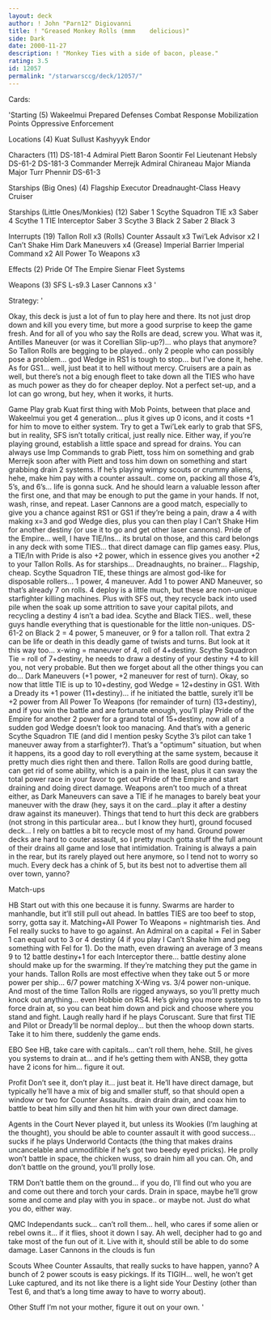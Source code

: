 ```yaml
---
layout: deck
author: ! John "Parn12" Digiovanni
title: ! "Greased Monkey Rolls (mmm    delicious)"
side: Dark
date: 2000-11-27
description: ! "Monkey Ties with a side of bacon, please."
rating: 3.5
id: 12057
permalink: "/starwarsccg/deck/12057/"
---
```

Cards: 

'Starting (5)
Wakeelmui
Prepared Defenses
Combat Response
Mobilization Points
Oppressive Enforcement

Locations (4)
Kuat
Sullust
Kashyyyk
Endor

Characters (11)
DS-181-4
Admiral Piett
Baron Soontir Fel
Lieutenant Hebsly
DS-61-2
DS-181-3
Commander Merrejk
Admiral Chiraneau
Major Mianda
Major Turr Phennir
DS-61-3

Starships (Big Ones) (4)
Flagship Executor
Dreadnaught-Class Heavy Cruiser

Starships (Little Ones/Monkies) (12)
Saber 1
Scythe Squadron TIE x3
Saber 4
Scythe 1
TIE Interceptor
Saber 3
Scythe 3
Black 2
Saber 2
Black 3

Interrupts (19)
Tallon Roll x3 (Rolls)
Counter Assault x3
Twi’Lek Advisor x2
I Can’t Shake Him
Dark Maneuvers x4 (Grease)
Imperial Barrier
Imperial Command x2
All Power To Weapons x3

Effects (2)
Pride Of The Empire
Sienar Fleet Systems

Weapons (3)
SFS L-s9.3 Laser Cannons x3 '

Strategy: '

Okay, this deck is just a lot of fun to play here and there.  Its not just drop down and kill you every time, but more a good surprise to keep the game fresh.	And for all of you who say the Rolls are dead, screw you.  What was it, Antilles Maneuver (or was it Corellian Slip-up?)... who plays that anymore?  So Tallon Rolls are begging to be played.. only 2 people who can possibly pose a problem... god Wedge in RS1 is tough to stop... but I’ve done it, hehe.  As for GS1... well, just beat it to hell without mercy.  Cruisers are a pain as well, but there’s not a big enough fleet to take down all the TIES who have as much power as they do for cheaper deploy.  Not a perfect set-up, and a lot can go wrong, but hey, when it works, it hurts.

Game Play
grab Kuat first thing with Mob Points, between that place and Wakeelmui you get 4 generation... plus it gives up 0 icons, and it costs +1 for him to move to either system.  Try to get a Twi’Lek early to grab that SFS, but in reality, SFS isn’t totally critical, just really nice.  Either way, if you’re playing ground, establish a little space and spread for drains.  You can always use Imp Commands to grab Piett, toss him on something and grab Merrejk soon after with Piett and toss him down on something and start grabbing drain 2 systems.  If he’s playing wimpy scouts or crummy aliens, hehe, make him pay with a counter assault.. come on, packing all those 4’s, 5’s, and 6’s... life is gonna suck.  And he should learn a valuable lesson after the first one, and that may be enough to put the game in your hands.  If not, wash, rinse, and repeat.  Laser Cannons are a good match, especially to give you a chance against RS1 or GS1 if they’re being a pain, draw a 4 with making x=3 and god Wedge dies, plus you can then play I Can’t Shake Him for another destiny (or use it to go and get other laser cannons).  Pride of the Empire... well, I have TIE/lns... its brutal on those, and this card belongs in any deck with some TIES... that direct damage can flip games easy.	Plus, a TIE/ln with Pride is also +2 power, which in essence gives you another +2 to your Tallon Rolls.  As for starships... Dreadnaughts, no brainer... Flagship, cheap.  Scythe Squadron TIE, these things are almost god-like for disposable rollers... 1 power, 4 maneuver.  Add 1 to power AND Maneuver, so that’s already 7 on rolls.  4 deploy is a little much, but these are non-unique starfighter killing machines.  Plus with SFS out, they recycle back into used pile when the soak up some attrition to save your capital pilots, and recycling a destiny 4 isn’t a bad idea.	Scythe and Black TIES.. well, these guys handle everything that is questionable for the little non-uniques.  DS-61-2 on Black 2 = 4 power, 5 maneuver, or 9 for a tallon roll.	That extra 2 can be life or death in this deadly game of twists and turns.  But look at it this way too... x-wing = maneuver of 4, roll of 4+destiny.  Scythe Squadron Tie = roll of 7+destiny, he needs to draw a destiny of your destiny +4 to kill you, not very probable.  But then we forget about all the other things you can do... Dark Maneuvers (+1 power, +2 maneuver for rest of turn).  Okay, so now that little TIE is up to 10+destiny, god Wedge = 12+destiny in GS1.  With a Dready its +1 power (11+destiny)... if he initiated the battle, surely it’ll be +2 power from All Power To Weapons (for remainder of turn) (13+destiny), and if you win the battle and are fortunate enough, you’ll play Pride of the Empire for another 2 power for a grand total of 15+destiny, now all of a sudden god Wedge doesn’t look too manacing.  And that’s with a generic Scythe Squadron TIE (and did I mention pesky Scythe 3’s pilot can take 1 maneuver away from a starfighter?).  That’s a "optimum" situation, but when it happens, its a good day to roll everything at the same system, because it pretty much dies right then and there.  Tallon Rolls are good during battle, can get rid of some ability, which is a pain in the least, plus it can sway the total power race in your favor to get out Pride of the Empire and start draining and doing direct damage.  Weapons aren’t too much of a threat either, as Dark Maneuvers can save a TIE if he manages to barely beat your maneuver with the draw (hey, says it on the card...play it after a destiny draw against its maneuver).  Things that tend to hurt this deck are grabbers (not strong in this particular area... but I know they hurt), ground focused deck... I rely on battles a bit to recycle most of my hand.  Ground power decks are hard to couter assault, so I pretty much gotta stuff the full amount of their drains all game and lose that intimidation.  Training is always a pain in the rear, but its rarely played out here anymore, so I tend not to worry so much.  Every deck has a chink of 5, but its best not to advertise them all over town, yanno?

Match-ups

HB
Start out with this one because it is funny.  Swarms are harder to manhandle, but it’ll still pull out ahead.  In battles TIES are too beef to stop, sorry, gotta say it.	Matching+All Power To Weapons = nightmarish ties.  And Fel really sucks to have to go against.	An Admiral on a capital + Fel in Saber 1 can equal out to 3 or 4 destiny (4 if you play I Can’t Shake him and peg something with Fel for 1).  Do the math, even drawing an average of 3 means 9 to 12 battle destiny+1 for each Interceptor there... battle destiny alone should make up for the swarming.  If they’re matching they put the game in your hands.  Tallon Rolls are most effective when they take out 5 or more power per ship... 6/7 power matching X-Wing vs. 3/4 power non-unique.	And most of the time Tallon Rolls are rigged anyways, so you’ll pretty much knock out anything... even Hobbie on RS4.  He’s giving you more systems to force drain at, so you can beat him down and pick and choose where you stand and fight.  Laugh really hard if he plays Coruscant.  Sure that first TIE and Pilot or Dready’ll be normal deploy... but then the whoop down starts.  Take it to him there, suddenly the game ends.

EBO
See HB, take care with capitals... can’t roll them, hehe.	Still, he gives you systems to drain at... and if he’s getting them with ANSB, they gotta have 2 icons for him... figure it out.

Profit
Don’t see it, don’t play it... just beat it.	He’ll have direct damage, but typically he’ll have a mix of big and smaller stuff, so that should open a window or two for Counter Assaults.. drain drain drain, and coax him to battle to beat him silly and then hit him with your own direct damage.

Agents in the Court
Never played it, but unless its Wookies (I’m laughing at the thought), you should be able to counter assault it with good success... sucks if he plays Underworld Contacts (the thing that makes drains uncancelable and unmodifible if he’s got two beedy eyed pricks).  He prolly won’t battle in space, the chicken wuss, so drain him all you can.  Oh, and don’t battle on the ground, you’ll prolly lose.

TRM
Don’t battle them on the ground... if you do, I’ll find out who you are and come out there and torch your cards.  Drain in space, maybe he’ll grow some and come and play with you in space.. or maybe not.  Just do what you do, either way.

QMC
Independants suck... can’t roll them... hell, who cares if some alien or rebel owns it... if it flies, shoot it down I say.  Ah well, decipher had to go and take most of the fun out of it.  Live with it, should still be able to do some damage.  Laser Cannons in the clouds is fun

Scouts
Whee  Counter Assaults, that really sucks to have happen, yanno?  A bunch of 2 power scouts is easy pickings.	If its TIGIH... well, he won’t get Luke captured, and its not like there is a light side Your Destiny (other than Test 6, and that’s a long time away to have to worry about).

Other Stuff
I’m not your mother, figure it out on your own. '
